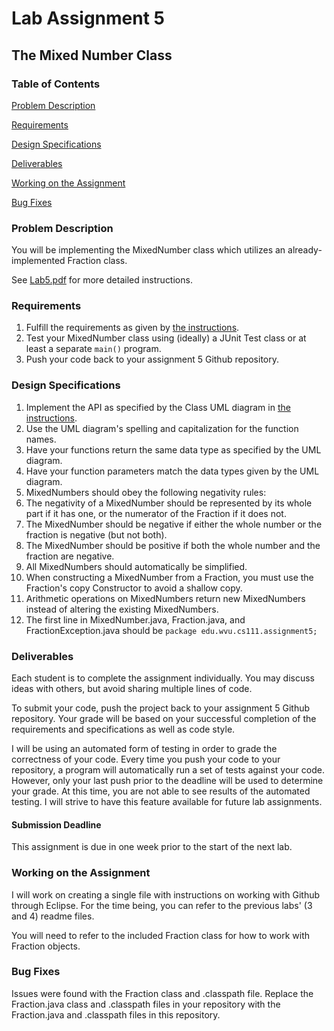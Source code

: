 # Lab Assignment 5
## The Mixed Number Class

### Table of Contents 

[Problem Description](#problem-description)

[Requirements](#requirements)

[Design Specifications](#design-specifications)

[Deliverables](#deliverables)

[Working on the Assignment](#working-on-the-assignment)

[Bug Fixes](#bug-fixes)

### Problem Description

You will be implementing the MixedNumber class which utilizes an already-implemented Fraction class.

See [Lab5.pdf](Lab5.pdf) for more detailed instructions.

### Requirements

1. Fulfill the requirements as given by [the instructions](Lab5.pdf).
2. Test your MixedNumber class using (ideally) a JUnit Test class or at least a separate ```main()``` program.
3. Push your code back to your assignment 5 Github repository.

### Design Specifications

1. Implement the API as specified by the Class UML diagram in [the instructions](Lab5.pdf). 
2. Use the UML diagram's spelling and capitalization for the function names.
3. Have your functions return the same data type as specified by the UML diagram.
4. Have your function parameters match the data types given by the UML diagram.
5. MixedNumbers should obey the following negativity rules:
  1. The negativity of a MixedNumber should be represented by its whole part if it has one, or the numerator of the Fraction if it does not.
  2. The MixedNumber should be negative if either the whole number or the fraction is negative (but not both).
  3. The MixedNumber should be positive if both the whole number and the fraction are negative.
6. All MixedNumbers should automatically be simplified.
7. When constructing a MixedNumber from a Fraction, you must use the Fraction's copy Constructor to avoid a shallow copy.
8. Arithmetic operations on MixedNumbers return new MixedNumbers instead of altering the existing MixedNumbers.
9. The first line in MixedNumber.java, Fraction.java, and FractionException.java should be ```package edu.wvu.cs111.assignment5;```

### Deliverables

Each student is to complete the assignment individually.  You may discuss ideas with others, but avoid sharing multiple lines of code.

To submit your code, push the project back to your assignment 5 Github repository. Your grade will be based on your successful completion of the requirements and specifications as well as code style.

I will be using an automated form of testing in order to grade the correctness of your code. Every time you push your code to your repository, a program will automatically run a set of tests against your code. However, only your last push prior to the deadline will be used to determine your grade. At this time, you are not able to see results of the automated testing. I will strive to have this feature available for future lab assignments.

#### Submission Deadline

This assignment is due in one week prior to the start of the next lab.

### Working on the Assignment
I will work on creating a single file with instructions on working with Github through Eclipse. For the time being, you can refer to the previous labs' (3 and 4) readme files.

You will need to refer to the included Fraction class for how to work with Fraction objects.

### Bug Fixes
Issues were found with the Fraction class and .classpath file.
Replace the Fraction.java class and .classpath files in your repository with the Fraction.java and .classpath files in this repository.
